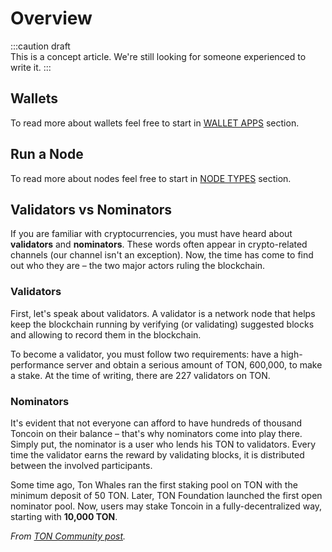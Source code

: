 # Overview

:::caution draft   
This is a concept article. We're still looking for someone experienced to write it.
:::

## Wallets

To read more about wallets feel free to start in [WALLET APPS](/participate/wallets/apps) section.

## Run a Node

To read more about nodes feel free to start in [NODE TYPES](/participate/nodes/node-types) section.

## Validators vs Nominators

If you are familiar with cryptocurrencies, you must have heard about **validators** and **nominators**. These words often appear in crypto-related channels (our channel isn't an exception). Now, the time has come to find out who they are – the two major actors ruling the blockchain.

### Validators

First, let's speak about validators. A validator is a network node that helps keep the blockchain running by verifying (or validating) suggested blocks and allowing to record them in the blockchain.

To become a validator, you must follow two requirements: have a high-performance server and obtain a serious amount of TON, 600,000, to make a stake. At the time of writing, there are 227 validators on TON.

### Nominators

It's evident that not everyone can afford to have hundreds of thousand Toncoin on their balance – that's why nominators come into play there. Simply put, the nominator is a user who lends his TON to validators. Every time the validator earns the reward by validating blocks, it is distributed between the involved participants.

Some time ago, Ton Whales ran the first staking pool on TON with the minimum deposit of 50 TON. Later, TON Foundation launched the first open nominator pool. Now, users may stake Toncoin in a fully-decentralized way, starting with **10,000 TON**.

_From [TON Community post](https://t.me/toncoin/543)._